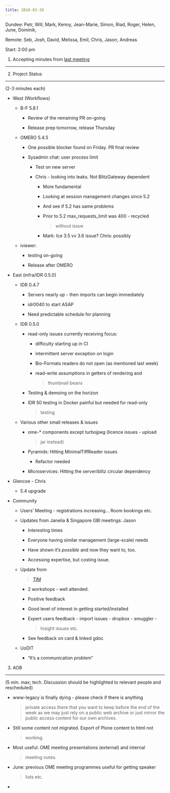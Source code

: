 ```yaml
---
title: 2018-03-20
---
```


Dundee: Petr, Will, Mark, Kenny, Jean-Marie, Simon, Riad, Roger, Helen,
June, Dominik,

Remote: Seb, Josh, David, Melissa, Emil, Chris, Jason, Andreas

Start: 2:00 pm

1. Accepting minutes from [<u>last meeting</u>](https://docs.google.com/document/d/1X_IH_85sWbjXISMfOHQwJNbNyDopZ0wkpp2eciGnU6w/edit)
-------------------------------------------------------------------------------------------------------------------------------------

2. Project Status
-----------------

(2-3 minutes each)

-   West (Workflows)

    -   B-F 5.8.1

        -   Review of the remaining PR on-going

        -   Release prep tomorrow, release Thursday

    -   OMERO 5.4.5

        -   One possible blocker found on Friday. PR final review

        -   Sysadmin chat: user process limit

            -   Test on new server

            -   Chris - looking into leaks. Not BlitzGateway dependent

                -   More fundamental

                -   Looking at session management changes since 5.2

                -   And see if 5.2 has same problems

                -   Prior to 5.2 max\_requests\_limit was 400 - recycled
                    > without issue

                -   Mark: Ice 3.5 vv 3.6 issue? Chris: possibly

    -   iviewer:

        -   testing on-going

        -   Release after OMERO

-   East (infra/IDR 0.5.0)

    -   IDR 0.4.7

        -   Servers nearly up - then imports can begin immediately

        -   idr0040 to start ASAP

        -   Need predictable schedule for planning

    -   IDR 0.5.0

        -   read-only issues currently receiving focus:

            -   difficulty starting up in CI

            -   intermittent server exception on login

            -   Bio-Formats readers do not open (as mentioned last week)

            -   read-write assumptions in getters of rendering and
                > thumbnail beans

        -   Testing & demoing on the horizon

        -   IDR 50 testing in Docker painful but needed for read-only
            > testing

    -   Various other small releases & issues

        -   ome-\* components except turbojpeg (licence issues - upload
            > jar instead)

        -   Pyramids: Hitting MinimalTiffReader issues

            -   Refactor needed

        -   Microservices: Hitting the server/blitz circular dependency

-   Glencoe - Chris

    -   5.4 upgrade

-   Community

    -   Users’ Meeting - registrations increasing… Room bookings etc.

    -   Updates from Janelia & Singapore GBI meetings: Jason

        -   Interesting times

        -   Everyone having similar management (large-scale) needs

        -   Have shown it’s *possible* and now they want to, too.

        -   Accessing expertise, but costing issue.

    -   Update from
        > [<u>TIM</u>](https://trello.com/c/XItmZ9Tn/193-tim-12-14-03-2018-duesseldorf)

        -   2 workshops - well attended.

        -   Positive feedback

        -   Good level of interest in getting started/installed

        -   Expert users feedback - import issues - dropbox - smuggler -
            > Insight issues etc.

        -   See feedback on card & linked gdoc

    -   UoDIT

        -   “It’s a communication problem”

3. AOB
------

(5 min. max; tech. Discussion should be highlighted to relevant people
and rescheduled)

-   www-legacy is finally dying - please check if there is anything
    > private access there that you want to keep before the end of the
    > week as we may just rely on a public web archive or just mirror
    > the public access content for our own archives.

-   Still some content not migrated. Export of Plone content to html not
    > working.

-   Most useful: OME meeting presentations (external) and internal
    > meeting notes.

-   June: previous OME meeting programmes useful for getting speaker
    > lists etc.

-   
